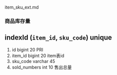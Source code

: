 item_sku_ext.md
### 商品库存量

## indexId (`item_id`, `sku_code`) unique


1. id	bigint	20	PRI
2. item_id	bigint	20	   item表id	
3. sku_code	varchar	45	
4. sold_numbers	int	10	   售出总量